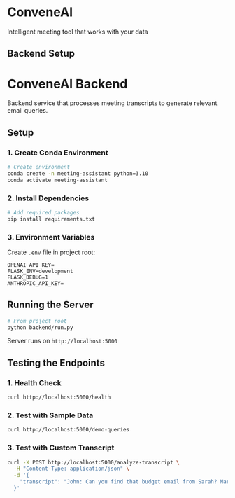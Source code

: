 # ConveneAI
Intelligent meeting tool that works with your data


## Backend Setup
# ConveneAI Backend

Backend service that processes meeting transcripts to generate relevant email queries.

## Setup

### 1. Create Conda Environment

```bash
# Create environment
conda create -n meeting-assistant python=3.10
conda activate meeting-assistant
```

### 2. Install Dependencies

```bash
# Add required packages
pip install requirements.txt
```

### 3. Environment Variables

Create `.env` file in project root:
```env
OPENAI_API_KEY=
FLASK_ENV=development
FLASK_DEBUG=1
ANTHROPIC_API_KEY=
```

## Running the Server

```bash
# From project root
python backend/run.py
```

Server runs on `http://localhost:5000`

## Testing the Endpoints

### 1. Health Check
```bash
curl http://localhost:5000/health
```

### 2. Test with Sample Data
```bash
curl http://localhost:5000/demo-queries
```

### 3. Test with Custom Transcript
```bash
curl -X POST http://localhost:5000/analyze-transcript \
  -H "Content-Type: application/json" \
  -d '{
    "transcript": "John: Can you find that budget email from Sarah? Mary: The one from last week with the Excel file?"
  }'
````

